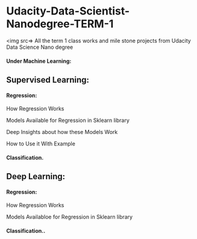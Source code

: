 # Udacity-Data-Scientist-Nanodegree-TERM-1

<img src=>
All the term 1 class works and mile stone projects from Udacity Data Science Nano degree


#### Under Machine Learning:
## Supervised Learning:

#### Regression:
   How Regression Works 
   
   Models Available for Regression in Sklearn library
   
   Deep Insights about how these Models Work
   
   How to Use it With Example
   
   
#### Classification.

## Deep Learning:

 #### Regression:
   How Regression Works 
   
   Models Availabloe for Regression in Sklearn library
   
#### Classification..

